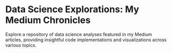 # Data Science Explorations: My Medium Chronicles
Explore a repository of data science analyses featured in my Medium articles, providing insightful code implementations and visualizations across various topics.
